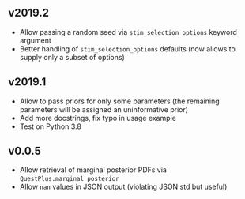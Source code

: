 v2019.2
-------
* Allow passing a random seed via `stim_selection_options` keyword
  argument
* Better handling of `stim_selection_options` defaults (now allows
  to supply only a subset of options)

v2019.1
-------
* Allow to pass priors for only some parameters
  (the remaining parameters will be assigned an uninformative prior)
* Add more docstrings, fix typo in usage example
* Test on Python 3.8

v0.0.5
------
* Allow retrieval of marginal posterior PDFs via `QuestPlus.marginal_posterior`
* Allow `nan` values in JSON output (violating JSON std but useful)
